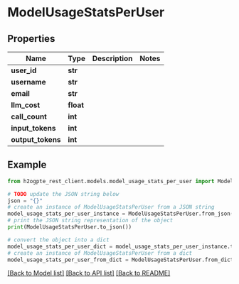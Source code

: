 # ModelUsageStatsPerUser


## Properties

Name | Type | Description | Notes
------------ | ------------- | ------------- | -------------
**user_id** | **str** |  | 
**username** | **str** |  | 
**email** | **str** |  | 
**llm_cost** | **float** |  | 
**call_count** | **int** |  | 
**input_tokens** | **int** |  | 
**output_tokens** | **int** |  | 

## Example

```python
from h2ogpte_rest_client.models.model_usage_stats_per_user import ModelUsageStatsPerUser

# TODO update the JSON string below
json = "{}"
# create an instance of ModelUsageStatsPerUser from a JSON string
model_usage_stats_per_user_instance = ModelUsageStatsPerUser.from_json(json)
# print the JSON string representation of the object
print(ModelUsageStatsPerUser.to_json())

# convert the object into a dict
model_usage_stats_per_user_dict = model_usage_stats_per_user_instance.to_dict()
# create an instance of ModelUsageStatsPerUser from a dict
model_usage_stats_per_user_from_dict = ModelUsageStatsPerUser.from_dict(model_usage_stats_per_user_dict)
```
[[Back to Model list]](../README.md#documentation-for-models) [[Back to API list]](../README.md#documentation-for-api-endpoints) [[Back to README]](../README.md)


